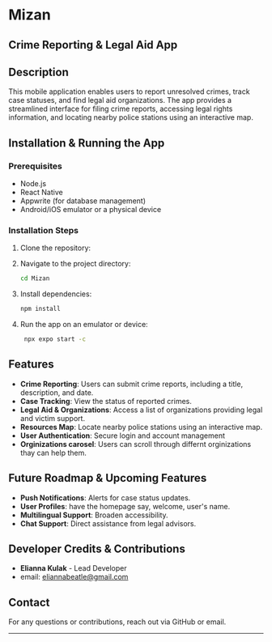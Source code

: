 # Mizan
## Crime Reporting & Legal Aid App

## Description
This mobile application enables users to report unresolved crimes, track case statuses, and find legal aid organizations. The app provides a streamlined interface for filing crime reports, accessing legal rights information, and locating nearby police stations using an interactive map.

## Installation & Running the App
### Prerequisites
- Node.js
- React Native
- Appwrite (for database management)
- Android/iOS emulator or a physical device

### Installation Steps
1. Clone the repository:

2. Navigate to the project directory:
   ```sh
   cd Mizan
   ```
3. Install dependencies:
   ```sh
   npm install
4. Run the app on an emulator or device:
   ```sh
    npx expo start -c  
   ```

## Features
- **Crime Reporting**: Users can submit crime reports, including a title, description, and date.
- **Case Tracking**: View the status of reported crimes.
- **Legal Aid & Organizations**: Access a list of organizations providing legal and victim support.
- **Resources Map**: Locate nearby police stations using an interactive map.
- **User Authentication**: Secure login and account management 
- **Orginizations carosel**: Users can scroll through differnt orginizations thay can help them. 


## Future Roadmap & Upcoming Features
- **Push Notifications**: Alerts for case status updates.
- **User Profiles**: have the homepage say, welcome, user's name.
- **Multilingual Support**: Broaden accessibility.
- **Chat Support**: Direct assistance from legal advisors.

## Developer Credits & Contributions
- **Elianna Kulak** - Lead Developer
- email: eliannabeatle@gmail.com

## Contact
For any questions or contributions, reach out via GitHub or email.

---
